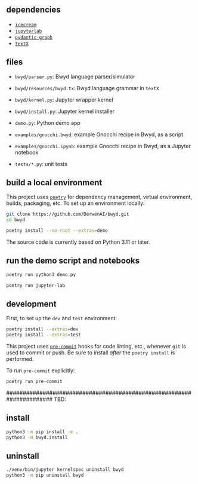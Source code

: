 ## dependencies

  - [`icecream`](https://github.com/gruns/icecream)
  - [`jupyterlab`](https://jupyter.org/)
  - [`pydantic-graph`](https://ai.pydantic.dev/graph/#graph-types)
  - [`textX`](https://textx.github.io/textX/)


## files

  - `bwyd/parser.py`: Bwyd language parser/simulator
  - `bwyd/resources/bwyd.tx`: Bwyd language grammar in `textX`

  - `bwyd/kernel.py`: Jupyter wrapper kernel
  - `bwyd/install.py`: Jupyter kernel installer

  - `demo.py`: Python demo app
  - `examples/gnocchi.bwyd`: example Gnocchi recipe in Bwyd, as a script
  - `examples/gnocchi.ipynb`: example Gnocchi recipe in Bwyd, as a Jupyter notebook

  - `tests/*.py`: unit tests


## build a local environment

This project uses [`poetry`](https://python-poetry.org/docs/basic-usage/)
for dependency management, virtual environment, builds, packaging, etc.
To set up an environment locally:

```bash
git clone https://github.com/DerwenAI/bwyd.git
cd bwyd

poetry install --no-root --extras=demo
```

The source code is currently based on Python 3.11 or later.


## run the demo script and notebooks

```bash
poetry run python3 demo.py
```

```bash
poetry run jupyter-lab
```


## development

First, to set up the `dev` and `test` environment:

```bash
poetry install --extras=dev
poetry install --extras=test
```

This project uses [`pre-commit`](https://pre-commit.com/) hooks for
code linting, etc., whenever `git` is used to commit or push.
Be sure to install *after* the `poetry install` is performed.

To run `pre-commit` explicitly:

```bash
poetry run pre-commit
```


######################################################################
TBD:

## install

```bash
python3 -m pip install -e .
python3 -m bwyd.install
```


## uninstall

```bash
./venv/bin/jupyter kernelspec uninstall bwyd
python3 -m pip uninstall bwyd
```
